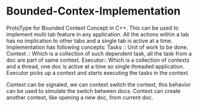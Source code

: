 # Bounded-Contex-Implementation
ProtoType for Bounded Context Concept in C++.
This can be used to implement multi tab feature in any application. All the actions within a tab has no implication to other tabs and a single tab is active at a time.
Implementation has following concepts:
Tasks :: Unit of work to be done.
Context :: Which is a collection of such dependent task, all the task from a doc are part of same context.
Executor:: Which is a collection of contexts and a thread, one doc is active at a time so single threaded application.
           Executor picks up a context and starts executing the tasks in the context.
           
Context can be signaled, we can context switch the context, this behavior can be used to simulate the switch between docs.
Context can create another context, like opening a new doc, from current doc.
